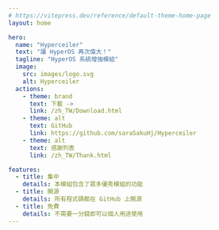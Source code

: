```yaml
---
# https://vitepress.dev/reference/default-theme-home-page
layout: home

hero:
  name: "Hyperceiler"
  text: "讓 HyperOS 再次偉大！"
  tagline: "HyperOS 系統增強模組"
  image:
    src: images/logo.svg
    alt: Hyperceiler
  actions:
    - theme: brand
      text: 下載 ->
      link: /zh_TW/Download.html
    - theme: alt
      text: GitHub
      link: https://github.com/saraSakuHj/Hyperceiler
    - theme: alt
      text: 感謝列表
      link: /zh_TW/Thank.html

features:
  - title: 集中
    details: 本模組包含了眾多優秀模組的功能
  - title: 開源
    details: 所有程式碼都在 GitHub 上開源
  - title: 免費
    details: 不需要一分錢即可以個人用途使用
---
```




